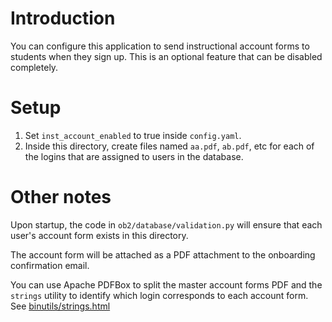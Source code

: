 Introduction
============

You can configure this application to send instructional account forms to students when they sign
up. This is an optional feature that can be disabled completely.


Setup
=====

1. Set `inst_account_enabled` to true inside `config.yaml`.
2. Inside this directory, create files named `aa.pdf`, `ab.pdf`, etc for each of the logins that
   are assigned to users in the database.


Other notes
===========

Upon startup, the code in `ob2/database/validation.py` will ensure that each user's account form
exists in this directory.

The account form will be attached as a PDF attachment to the onboarding confirmation email.

You can use Apache PDFBox to split the master account forms PDF and the `strings` utility to
identify which login corresponds to each account form.
See [binutils/strings.html](https://sourceware.org/binutils/docs/binutils/strings.html)
